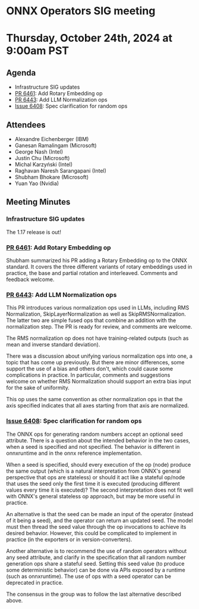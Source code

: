 # ONNX Operators SIG meeting
# Thursday, October 24th, 2024 at 9:00am PST

## Agenda

* Infrastructure SIG updates
* [PR 6461](https://github.com/onnx/onnx/pull/6461): Add Rotary Embedding op
* [PR 6443](https://github.com/onnx/onnx/pull/6443): Add LLM Normalization ops
* [Issue 6408](https://github.com/onnx/onnx/pull/6408): Spec clarification for random ops

## Attendees

* Alexandre Eichenberger (IBM)
* Ganesan Ramalingam (Microsoft)
* George Nash (Intel)
* Justin Chu (Microsoft)
* Michal Karzyński (Intel)
* Raghavan Naresh Sarangapani (Intel)
* Shubham Bhokare (Microsoft)
* Yuan Yao (Nvidia)

## Meeting Minutes

### Infrastructure SIG updates

The 1.17 release is out!

### [PR 6461](https://github.com/onnx/onnx/pull/6461): Add Rotary Embedding op

Shubham summarized his PR adding a Rotary Embedding op to the ONNX standard. It
covers the three different variants of rotary embeddings used in practice, the base
and partial rotation and interleaved. Comments and feedback welcome.

### [PR 6443](https://github.com/onnx/onnx/pull/6443): Add LLM Normalization ops

This PR introduces various normalization ops used in LLMs, including RMS Normalization,
SkipLayerNormalization as well as SkipRMSNormalization. The latter two are simple
fused ops that combine an addition with the normalization step. The PR is ready
for review, and comments are welcome.

The RMS normalization op does not have training-related outputs (such as mean and
inverse standard deviation).

There was a discussion about unifying various normalization ops into one, a topic that
has come up previously. But there are minor differences, some support the use of a bias
and others don't, which could cause some complications in practice. In particular,
comments and suggestions welcome on whether RMS Normalization should support an
extra bias input for the sake of uniformity.

This op uses the same convention as other normalization ops in that the axis specified
indicates that all axes starting from that axis are normalized.

### [Issue 6408](https://github.com/onnx/onnx/pull/6408): Spec clarification for random ops

The ONNX ops for generating random numbers accept an optional seed attribute.
There is a question about the intended behavior in the two cases, when a seed is
specified and not specified. The behavior is different in onnxruntime and in the
onnx reference implementation.

When a seed is specified, should every execution of the op (node) produce the
same output (which is a natural interpretation from ONNX's general perspective
that ops are stateless) or should it act like a stateful op/node that uses the
seed only the first time it is executed (producing different values every time
it is executed)? The second interpretation does not fit well with ONNX's general
stateless op approach, but may be more useful in practice.

An alternative is that the seed can be made an input of the operator (instead of
it being a seed), and the operator can return an updated seed. The model must
then thread the seed value through the op invocations to achieve its desired
behavior. However, this could be complicated to implement in practice 
(in the exporters or in version-converters).

Another alternative is to recommend the use of random operators without any
seed attribute, and clarify in the specification that all random number
generation ops share a stateful seed. Setting this seed value (to produce
some deterministic behavior) can be done via APIs exposed by a runtime
(such as onnxruntime). The use of ops with a seed operator can be deprecated
in practice.

The consensus in the group was to follow the last alternative described
above.

